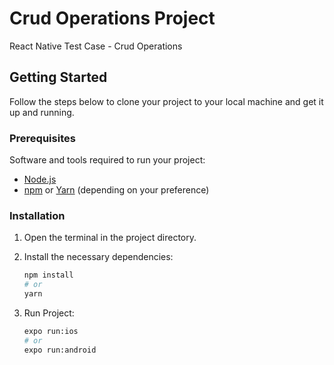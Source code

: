 # Crud Operations Project

React Native Test Case - Crud Operations

## Getting Started

Follow the steps below to clone your project to your local machine and get it up and running.

### Prerequisites

Software and tools required to run your project:

- [Node.js](https://nodejs.org/)
- [npm](https://www.npmjs.com/) or [Yarn](https://yarnpkg.com/) (depending on your preference)

### Installation

1. Open the terminal in the project directory.

2. Install the necessary dependencies:

   ```bash
   npm install
   # or
   yarn

3. Run Project:

   ```bash
   expo run:ios
   # or
   expo run:android